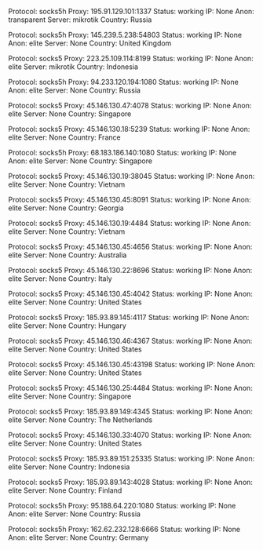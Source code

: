 Protocol: socks5h
Proxy: 195.91.129.101:1337
Status: working
IP: None
Anon: transparent
Server: mikrotik
Country: Russia

Protocol: socks5h
Proxy: 145.239.5.238:54803
Status: working
IP: None
Anon: elite
Server: None
Country: United Kingdom

Protocol: socks5
Proxy: 223.25.109.114:8199
Status: working
IP: None
Anon: elite
Server: mikrotik
Country: Indonesia

Protocol: socks5h
Proxy: 94.233.120.194:1080
Status: working
IP: None
Anon: elite
Server: None
Country: Russia

Protocol: socks5
Proxy: 45.146.130.47:4078
Status: working
IP: None
Anon: elite
Server: None
Country: Singapore

Protocol: socks5
Proxy: 45.146.130.18:5239
Status: working
IP: None
Anon: elite
Server: None
Country: France

Protocol: socks5h
Proxy: 68.183.186.140:1080
Status: working
IP: None
Anon: elite
Server: None
Country: Singapore

Protocol: socks5
Proxy: 45.146.130.19:38045
Status: working
IP: None
Anon: elite
Server: None
Country: Vietnam

Protocol: socks5
Proxy: 45.146.130.45:8091
Status: working
IP: None
Anon: elite
Server: None
Country: Georgia

Protocol: socks5
Proxy: 45.146.130.19:4484
Status: working
IP: None
Anon: elite
Server: None
Country: Vietnam

Protocol: socks5
Proxy: 45.146.130.45:4656
Status: working
IP: None
Anon: elite
Server: None
Country: Australia

Protocol: socks5
Proxy: 45.146.130.22:8696
Status: working
IP: None
Anon: elite
Server: None
Country: Italy

Protocol: socks5
Proxy: 45.146.130.45:4042
Status: working
IP: None
Anon: elite
Server: None
Country: United States

Protocol: socks5
Proxy: 185.93.89.145:4117
Status: working
IP: None
Anon: elite
Server: None
Country: Hungary

Protocol: socks5
Proxy: 45.146.130.46:4367
Status: working
IP: None
Anon: elite
Server: None
Country: United States

Protocol: socks5
Proxy: 45.146.130.45:43198
Status: working
IP: None
Anon: elite
Server: None
Country: United States

Protocol: socks5
Proxy: 45.146.130.25:4484
Status: working
IP: None
Anon: elite
Server: None
Country: Singapore

Protocol: socks5
Proxy: 185.93.89.149:4345
Status: working
IP: None
Anon: elite
Server: None
Country: The Netherlands

Protocol: socks5
Proxy: 45.146.130.33:4070
Status: working
IP: None
Anon: elite
Server: None
Country: United States

Protocol: socks5
Proxy: 185.93.89.151:25335
Status: working
IP: None
Anon: elite
Server: None
Country: Indonesia

Protocol: socks5
Proxy: 185.93.89.143:4028
Status: working
IP: None
Anon: elite
Server: None
Country: Finland

Protocol: socks5h
Proxy: 95.188.64.220:1080
Status: working
IP: None
Anon: elite
Server: None
Country: Russia

Protocol: socks5h
Proxy: 162.62.232.128:6666
Status: working
IP: None
Anon: elite
Server: None
Country: Germany

